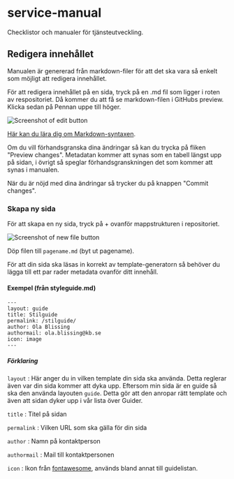 # service-manual
Checklistor och manualer för tjänsteutveckling.


## Redigera innehållet

Manualen är genererad från markdown-filer för att det ska vara så enkelt som möjligt att redigera innehållet.

För att redigera innehållet på en sida, tryck på en .md fil som ligger i roten av respositoriet. Då kommer du att få se markdown-filen i GitHubs preview. Klicka sedan på Pennan uppe till höger.

![Screenshot of edit button](http://kungbib.github.io/service-manual/assets/readme/screenshot_edit.png)

[Här kan du lära dig om Markdown-syntaxen](https://help.github.com/articles/markdown-basics/).

Om du vill förhandsgranska dina ändringar så kan du trycka på fliken "Preview changes". Metadatan kommer att synas som en tabell längst upp på sidan, i övrigt så speglar förhandsgranskningen det som kommer att synas i manualen.

När du är nöjd med dina ändringar så trycker du på knappen "Commit changes".

### Skapa ny sida

För att skapa en ny sida, tryck på + ovanför mappstrukturen i repositoriet.

![Screenshot of new file button](http://kungbib.github.io/service-manual/assets/readme/screenshot_new_file.png)

Döp filen till ``pagename.md`` (byt ut pagename).

För att din sida ska läsas in korrekt av template-generatorn så behöver du lägga till ett par rader metadata ovanför ditt innehåll.

#### Exempel (från styleguide.md)

    ---
    layout: guide
    title: Stilguide
    permalink: /stilguide/
    author: Ola Blissing
    authormail: ola.blissing@kb.se
    icon: image
    ---
    
##### Förklaring

  ``layout`` : Här anger du in vilken template din sida ska använda. Detta reglerar även var din sida kommer att dyka upp. Eftersom min sida är en guide så ska den använda layouten `guide`. Detta gör att den anropar rätt template och även att sidan dyker upp i vår lista över Guider.
  
  ``title`` : Titel på sidan
  
  ``permalink`` : Vilken URL som ska gälla för din sida
  
  ``author`` : Namn på kontaktperson
  
  ``authormail`` : Mail till kontaktpersonen
  
  ``icon`` : Ikon från [fontawesome](http://fontawesome.io/icons/), används bland annat till guidelistan.
